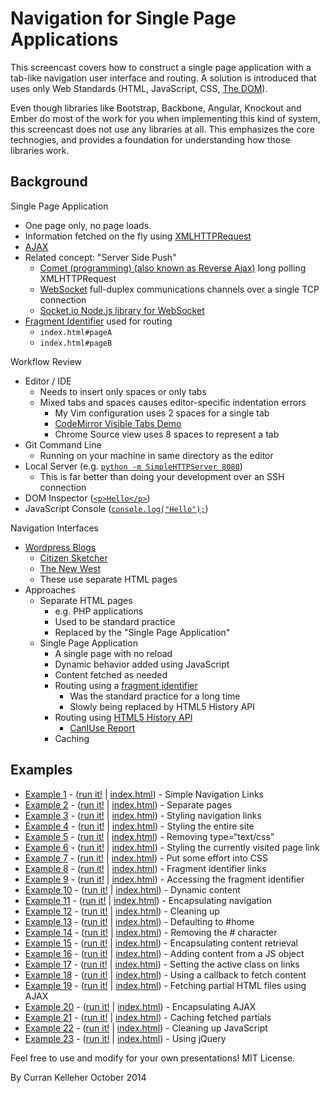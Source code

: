 # Navigation for Single Page Applications

This screencast covers how to construct a single page application with a tab-like navigation user interface and routing. A solution is introduced that uses only Web Standards (HTML, JavaScript, CSS, [The DOM](https://developer.mozilla.org/en-US/docs/Web/API/Document_Object_Model)).

Even though libraries like Bootstrap, Backbone, Angular, Knockout and Ember do most of the work for you when implementing this kind of system, this screencast does not use any libraries at all. This emphasizes the core technogies, and provides a foundation for understanding how those libraries work.

## Background

Single Page Application

 * One page only, no page loads.
 * Information fetched on the fly using [XMLHTTPRequest](https://developer.mozilla.org/en-US/docs/Web/API/XMLHttpRequest)
 * [AJAX](http://en.wikipedia.org/wiki/Ajax_(programming))
 * Related concept: "Server Side Push"
   * [Comet (programming) (also known as Reverse Ajax)](http://en.wikipedia.org/wiki/Comet_(programming)) long polling XMLHTTPRequest
   * [WebSocket](http://en.wikipedia.org/wiki/WebSocket) full-duplex communications channels over a single TCP connection
   * [Socket.io Node.js library for WebSocket](http://socket.io/)
 * [Fragment Identifier](http://en.wikipedia.org/wiki/Fragment_identifier) used for routing
   * `index.html#pageA`
   * `index.html#pageB`

Workflow Review

 * Editor / IDE
   * Needs to insert only spaces or only tabs
   * Mixed tabs and spaces causes editor-specific indentation errors
     * My Vim configuration uses 2 spaces for a single tab
     * [CodeMirror Visible Tabs Demo](http://codemirror.net/demo/visibletabs.html)
     * Chrome Source view uses 8 spaces to represent a tab
 * Git Command Line
   * Running on your machine in same directory as the editor
 * Local Server (e.g. [`python -m SimpleHTTPServer 8080`](http://www.pythonforbeginners.com/modules-in-python/how-to-use-simplehttpserver/))
   * This is far better than doing your development over an SSH connection
 * DOM Inspector ([`<p>Hello</p>`](http://jsbin.com/nuduzahoga/1/edit))
 * JavaScript Console ([`console.log("Hello");`](http://jsbin.com/luxiqonefa/1/edit))

Navigation Interfaces

 * [Wordpress Blogs](https://wordpress.com/fresh/)
   * [Citizen Sketcher](http://citizensketcher.wordpress.com/2014/10/23/in-which-holmes-creates-a-painting-in-the-rain-or-the-case-of-the-vanishing-castle/)
   * [The New West](http://thewpsa.wordpress.com/)
   * These use separate HTML pages
 * Approaches
   * Separate HTML pages
     * e.g. PHP applications
     * Used to be standard practice
     * Replaced by the "Single Page Application"
   * Single Page Application
     * A single page with no reload
     * Dynamic behavior added using JavaScript
     * Content fetched as needed
     * Routing using a [fragment identifier](http://en.wikipedia.org/wiki/Fragment_identifier)
       * Was the standard practice for a long time
       * Slowly being replaced by HTML5 History API
     * Routing using [HTML5 History API](http://diveintohtml5.info/history.html)
       * [CanIUse Report](http://caniuse.com/#search=history)
     * Caching

## Examples

 * [Example 1](https://github.com/curran/screencasts/tree/gh-pages/modelDrivenDataVis/examples/code/snapshot01) - ([run it!](http://curran.github.io/screencasts/modelDrivenDataVis/examples/codesnapshot01) | [index.html](https://github.com/curran/screencasts/tree/gh-pages/modelDrivenDataVis/examples/code/snapshot01/index.html)) - Simple Navigation Links
 * [Example 2](https://github.com/curran/screencasts/tree/gh-pages/modelDrivenDataVis/examples/code/snapshot02) - ([run it!](http://curran.github.io/screencasts/modelDrivenDataVis/examples/codesnapshot02) | [index.html](https://github.com/curran/screencasts/tree/gh-pages/modelDrivenDataVis/examples/code/snapshot02/index.html)) - Separate pages
 * [Example 3](https://github.com/curran/screencasts/tree/gh-pages/modelDrivenDataVis/examples/code/snapshot03) - ([run it!](http://curran.github.io/screencasts/modelDrivenDataVis/examples/codesnapshot03) | [index.html](https://github.com/curran/screencasts/tree/gh-pages/modelDrivenDataVis/examples/code/snapshot03/index.html)) - Styling navigation links
 * [Example 4](https://github.com/curran/screencasts/tree/gh-pages/modelDrivenDataVis/examples/code/snapshot04) - ([run it!](http://curran.github.io/screencasts/modelDrivenDataVis/examples/codesnapshot04) | [index.html](https://github.com/curran/screencasts/tree/gh-pages/modelDrivenDataVis/examples/code/snapshot04/index.html)) - Styling the entire site
 * [Example 5](https://github.com/curran/screencasts/tree/gh-pages/modelDrivenDataVis/examples/code/snapshot05) - ([run it!](http://curran.github.io/screencasts/modelDrivenDataVis/examples/codesnapshot05) | [index.html](https://github.com/curran/screencasts/tree/gh-pages/modelDrivenDataVis/examples/code/snapshot05/index.html)) - Removing type=“text/css”
 * [Example 6](https://github.com/curran/screencasts/tree/gh-pages/modelDrivenDataVis/examples/code/snapshot06) - ([run it!](http://curran.github.io/screencasts/modelDrivenDataVis/examples/codesnapshot06) | [index.html](https://github.com/curran/screencasts/tree/gh-pages/modelDrivenDataVis/examples/code/snapshot06/index.html)) - Styling the currently visited page link
 * [Example 7](https://github.com/curran/screencasts/tree/gh-pages/modelDrivenDataVis/examples/code/snapshot07) - ([run it!](http://curran.github.io/screencasts/modelDrivenDataVis/examples/codesnapshot07) | [index.html](https://github.com/curran/screencasts/tree/gh-pages/modelDrivenDataVis/examples/code/snapshot07/index.html)) - Put some effort into CSS
 * [Example 8](https://github.com/curran/screencasts/tree/gh-pages/modelDrivenDataVis/examples/code/snapshot08) - ([run it!](http://curran.github.io/screencasts/modelDrivenDataVis/examples/codesnapshot08) | [index.html](https://github.com/curran/screencasts/tree/gh-pages/modelDrivenDataVis/examples/code/snapshot08/index.html)) - Fragment identifier links
 * [Example 9](https://github.com/curran/screencasts/tree/gh-pages/modelDrivenDataVis/examples/code/snapshot09) - ([run it!](http://curran.github.io/screencasts/modelDrivenDataVis/examples/codesnapshot09) | [index.html](https://github.com/curran/screencasts/tree/gh-pages/modelDrivenDataVis/examples/code/snapshot09/index.html)) - Accessing the fragment identifier
 * [Example 10](https://github.com/curran/screencasts/tree/gh-pages/modelDrivenDataVis/examples/code/snapshot10) - ([run it!](http://curran.github.io/screencasts/modelDrivenDataVis/examples/codesnapshot10) | [index.html](https://github.com/curran/screencasts/tree/gh-pages/modelDrivenDataVis/examples/code/snapshot10/index.html)) - Dynamic content
 * [Example 11](https://github.com/curran/screencasts/tree/gh-pages/modelDrivenDataVis/examples/code/snapshot11) - ([run it!](http://curran.github.io/screencasts/modelDrivenDataVis/examples/codesnapshot11) | [index.html](https://github.com/curran/screencasts/tree/gh-pages/modelDrivenDataVis/examples/code/snapshot11/index.html)) - Encapsulating navigation
 * [Example 12](https://github.com/curran/screencasts/tree/gh-pages/modelDrivenDataVis/examples/code/snapshot12) - ([run it!](http://curran.github.io/screencasts/modelDrivenDataVis/examples/codesnapshot12) | [index.html](https://github.com/curran/screencasts/tree/gh-pages/modelDrivenDataVis/examples/code/snapshot12/index.html)) - Cleaning up
 * [Example 13](https://github.com/curran/screencasts/tree/gh-pages/modelDrivenDataVis/examples/code/snapshot13) - ([run it!](http://curran.github.io/screencasts/modelDrivenDataVis/examples/codesnapshot13) | [index.html](https://github.com/curran/screencasts/tree/gh-pages/modelDrivenDataVis/examples/code/snapshot13/index.html)) - Defaulting to #home
 * [Example 14](https://github.com/curran/screencasts/tree/gh-pages/modelDrivenDataVis/examples/code/snapshot14) - ([run it!](http://curran.github.io/screencasts/modelDrivenDataVis/examples/codesnapshot14) | [index.html](https://github.com/curran/screencasts/tree/gh-pages/modelDrivenDataVis/examples/code/snapshot14/index.html)) - Removing the # character
 * [Example 15](https://github.com/curran/screencasts/tree/gh-pages/modelDrivenDataVis/examples/code/snapshot15) - ([run it!](http://curran.github.io/screencasts/modelDrivenDataVis/examples/codesnapshot15) | [index.html](https://github.com/curran/screencasts/tree/gh-pages/modelDrivenDataVis/examples/code/snapshot15/index.html)) - Encapsulating content retrieval
 * [Example 16](https://github.com/curran/screencasts/tree/gh-pages/modelDrivenDataVis/examples/code/snapshot16) - ([run it!](http://curran.github.io/screencasts/modelDrivenDataVis/examples/codesnapshot16) | [index.html](https://github.com/curran/screencasts/tree/gh-pages/modelDrivenDataVis/examples/code/snapshot16/index.html)) - Adding content from a JS object
 * [Example 17](https://github.com/curran/screencasts/tree/gh-pages/modelDrivenDataVis/examples/code/snapshot17) - ([run it!](http://curran.github.io/screencasts/modelDrivenDataVis/examples/codesnapshot17) | [index.html](https://github.com/curran/screencasts/tree/gh-pages/modelDrivenDataVis/examples/code/snapshot17/index.html)) - Setting the active class on links
 * [Example 18](https://github.com/curran/screencasts/tree/gh-pages/modelDrivenDataVis/examples/code/snapshot18) - ([run it!](http://curran.github.io/screencasts/modelDrivenDataVis/examples/codesnapshot18) | [index.html](https://github.com/curran/screencasts/tree/gh-pages/modelDrivenDataVis/examples/code/snapshot18/index.html)) - Using a callback to fetch content
 * [Example 19](https://github.com/curran/screencasts/tree/gh-pages/modelDrivenDataVis/examples/code/snapshot19) - ([run it!](http://curran.github.io/screencasts/modelDrivenDataVis/examples/codesnapshot19) | [index.html](https://github.com/curran/screencasts/tree/gh-pages/modelDrivenDataVis/examples/code/snapshot19/index.html)) - Fetching partial HTML files using AJAX
 * [Example 20](https://github.com/curran/screencasts/tree/gh-pages/modelDrivenDataVis/examples/code/snapshot20) - ([run it!](http://curran.github.io/screencasts/modelDrivenDataVis/examples/codesnapshot20) | [index.html](https://github.com/curran/screencasts/tree/gh-pages/modelDrivenDataVis/examples/code/snapshot20/index.html)) - Encapsulating AJAX
 * [Example 21](https://github.com/curran/screencasts/tree/gh-pages/modelDrivenDataVis/examples/code/snapshot21) - ([run it!](http://curran.github.io/screencasts/modelDrivenDataVis/examples/codesnapshot21) | [index.html](https://github.com/curran/screencasts/tree/gh-pages/modelDrivenDataVis/examples/code/snapshot21/index.html)) - Caching fetched partials
 * [Example 22](https://github.com/curran/screencasts/tree/gh-pages/modelDrivenDataVis/examples/code/snapshot22) - ([run it!](http://curran.github.io/screencasts/modelDrivenDataVis/examples/codesnapshot22) | [index.html](https://github.com/curran/screencasts/tree/gh-pages/modelDrivenDataVis/examples/code/snapshot22/index.html)) - Cleaning up JavaScript
 * [Example 23](https://github.com/curran/screencasts/tree/gh-pages/modelDrivenDataVis/examples/code/snapshot23) - ([run it!](http://curran.github.io/screencasts/modelDrivenDataVis/examples/codesnapshot23) | [index.html](https://github.com/curran/screencasts/tree/gh-pages/modelDrivenDataVis/examples/code/snapshot23/index.html)) - Using jQuery

Feel free to use and modify for your own presentations! MIT License.

By Curran Kelleher October 2014
